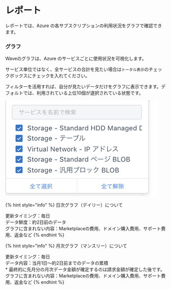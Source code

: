# レポート

レポートでは、Azure の各サブスクリプションの利用状況をグラフで確認できます。

### グラフ

Waveのグラフは、Azure のサービスごとに使用状況を可視化します。

サービス単位ではなく、全サービスの合計を見たい場合は`トータル表示`のチェックボックスにチェックを入れてください。

フィルターを活用すれば、自分が見たいデータだけをグラフに表示できます。デフォルトでは、利用されている上位10個が選択されている状態です。

![](../../.gitbook/assets/wave-4.png)

{% hint style="info" %}
日次グラフ（デイリー）について

更新タイミング：毎日  
データ鮮度：約2日前のデータ  
グラフに含まれない内容：Marketplaceの費用、ドメイン購入費用、サポート費用、返金など
{% endhint %}

{% hint style="info" %}
月次グラフ（マンスリー）について

更新タイミング：毎日  
データ内容：当月1日〜約2日前までのデータの累積  
\* 最終的に先月分の月次データ金額が確定するのは請求金額が確定した後です。  
グラフに含まれない内容：Marketplaceの費用、ドメイン購入費用、サポート費用、返金など
{% endhint %}

